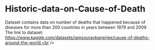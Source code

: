 # Historic-data-on-Cause-of-Death  <br />
Dataset contains data on number of deaths that happened because of diseases for more than 200 countries in years between 1979 and 2009<br />
The link to dataset: https://www.kaggle.com/datasets/iamsouravbanerjee/cause-of-deaths-around-the-world.<br />
